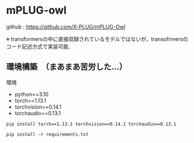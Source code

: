 # mPLUG-owl

github : https://github.com/X-PLUG/mPLUG-Owl

※ transformersの中に直接収録されているモデルではないが，transofrmersのコード記述方式で実装可能．

## 環境構築　（まあまあ苦労した...）
環境
* python==3.10
* torch==1.13.1
* torchvision==0.14.1
* torchaudio==0.13.1
```
pip install torch==1.13.1 torchvision==0.14.1 torchaudio==0.13.1
```
```
pip install -r requirements.txt
```



